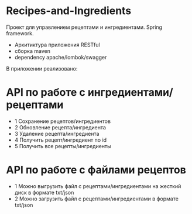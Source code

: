 # Recipes-and-Ingredients
 Проект для управлением рецептами и ингредиентами.
 Spring framework.
- Архитиктура приложения RESTful
- сборка maven
- dependency apache/lombok/swagger
  
В приложении реализовано:
# API по работе с ингредиентами/рецептами
- 1 Сохранение рецептов/ингредиентов
- 2 Обновление рецепта/ингредиента
- 3 Удаление рецепта/ингредиента
- 4 Получить рецепт/ингредиент по id
- 5 Получить все рецепты/ингредиенты
# API по работе с файлами рецептов
- 1 Можно выгрузить файл с рецептами/ингредиентами на жесткий диск в формате txt/json
- 2 Можно загрузить файл с рецептами/ингредиентами в формате txt/json

